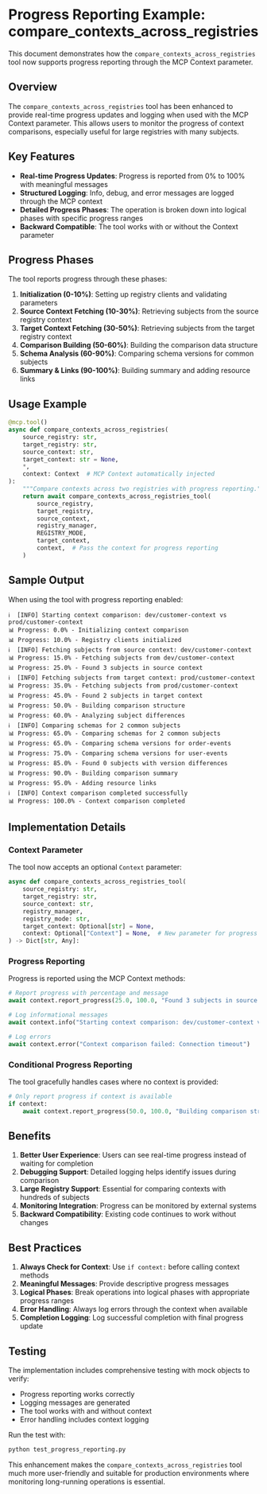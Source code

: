 # Progress Reporting Example: compare_contexts_across_registries

This document demonstrates how the `compare_contexts_across_registries` tool now supports progress reporting through the MCP Context parameter.

## Overview

The `compare_contexts_across_registries` tool has been enhanced to provide real-time progress updates and logging when used with the MCP Context parameter. This allows users to monitor the progress of context comparisons, especially useful for large registries with many subjects.

## Key Features

- **Real-time Progress Updates**: Progress is reported from 0% to 100% with meaningful messages
- **Structured Logging**: Info, debug, and error messages are logged through the MCP context
- **Detailed Progress Phases**: The operation is broken down into logical phases with specific progress ranges
- **Backward Compatible**: The tool works with or without the Context parameter

## Progress Phases

The tool reports progress through these phases:

1. **Initialization (0-10%)**: Setting up registry clients and validating parameters
2. **Source Context Fetching (10-30%)**: Retrieving subjects from the source registry context
3. **Target Context Fetching (30-50%)**: Retrieving subjects from the target registry context
4. **Comparison Building (50-60%)**: Building the comparison data structure
5. **Schema Analysis (60-90%)**: Comparing schema versions for common subjects
6. **Summary & Links (90-100%)**: Building summary and adding resource links

## Usage Example

```python
@mcp.tool()
async def compare_contexts_across_registries(
    source_registry: str,
    target_registry: str,
    source_context: str,
    target_context: str = None,
    *,
    context: Context  # MCP Context automatically injected
):
    """Compare contexts across two registries with progress reporting."""
    return await compare_contexts_across_registries_tool(
        source_registry,
        target_registry,
        source_context,
        registry_manager,
        REGISTRY_MODE,
        target_context,
        context,  # Pass the context for progress reporting
    )
```

## Sample Output

When using the tool with progress reporting enabled:

```
ℹ️  [INFO] Starting context comparison: dev/customer-context vs prod/customer-context
📊 Progress: 0.0% - Initializing context comparison
📊 Progress: 10.0% - Registry clients initialized
ℹ️  [INFO] Fetching subjects from source context: dev/customer-context
📊 Progress: 15.0% - Fetching subjects from dev/customer-context
📊 Progress: 25.0% - Found 3 subjects in source context
ℹ️  [INFO] Fetching subjects from target context: prod/customer-context
📊 Progress: 35.0% - Fetching subjects from prod/customer-context
📊 Progress: 45.0% - Found 2 subjects in target context
📊 Progress: 50.0% - Building comparison structure
📊 Progress: 60.0% - Analyzing subject differences
ℹ️  [INFO] Comparing schemas for 2 common subjects
📊 Progress: 65.0% - Comparing schemas for 2 common subjects
📊 Progress: 65.0% - Comparing schema versions for order-events
📊 Progress: 75.0% - Comparing schema versions for user-events
📊 Progress: 85.0% - Found 0 subjects with version differences
📊 Progress: 90.0% - Building comparison summary
📊 Progress: 95.0% - Adding resource links
ℹ️  [INFO] Context comparison completed successfully
📊 Progress: 100.0% - Context comparison completed
```

## Implementation Details

### Context Parameter

The tool now accepts an optional `Context` parameter:

```python
async def compare_contexts_across_registries_tool(
    source_registry: str,
    target_registry: str,
    source_context: str,
    registry_manager,
    registry_mode: str,
    target_context: Optional[str] = None,
    context: Optional["Context"] = None,  # New parameter for progress reporting
) -> Dict[str, Any]:
```

### Progress Reporting

Progress is reported using the MCP Context methods:

```python
# Report progress with percentage and message
await context.report_progress(25.0, 100.0, "Found 3 subjects in source context")

# Log informational messages
await context.info("Starting context comparison: dev/customer-context vs prod/customer-context")

# Log errors
await context.error("Context comparison failed: Connection timeout")
```

### Conditional Progress Reporting

The tool gracefully handles cases where no context is provided:

```python
# Only report progress if context is available
if context:
    await context.report_progress(50.0, 100.0, "Building comparison structure")
```

## Benefits

1. **Better User Experience**: Users can see real-time progress instead of waiting for completion
2. **Debugging Support**: Detailed logging helps identify issues during comparison
3. **Large Registry Support**: Essential for comparing contexts with hundreds of subjects
4. **Monitoring Integration**: Progress can be monitored by external systems
5. **Backward Compatibility**: Existing code continues to work without changes

## Best Practices

1. **Always Check for Context**: Use `if context:` before calling context methods
2. **Meaningful Messages**: Provide descriptive progress messages
3. **Logical Phases**: Break operations into logical phases with appropriate progress ranges
4. **Error Handling**: Always log errors through the context when available
5. **Completion Logging**: Log successful completion with final progress update

## Testing

The implementation includes comprehensive testing with mock objects to verify:

- Progress reporting works correctly
- Logging messages are generated
- The tool works with and without context
- Error handling includes context logging

Run the test with:

```bash
python test_progress_reporting.py
```

This enhancement makes the `compare_contexts_across_registries` tool much more user-friendly and suitable for production environments where monitoring long-running operations is essential. 